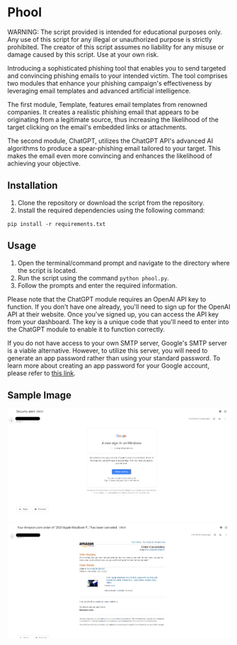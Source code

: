 # Phool 

WARNING: The script provided is intended for educational purposes only. Any use of this script for any illegal or unauthorized purpose is strictly prohibited. The creator of this script assumes no liability for any misuse or damage caused by this script. Use at your own risk.

Introducing a sophisticated phishing tool that enables you to send targeted and convincing phishing emails to your intended victim. The tool comprises two modules that enhance your phishing campaign's effectiveness by leveraging email templates and advanced artificial intelligence.

The first module, Template, features email templates from renowned companies. It creates a realistic phishing email that appears to be originating from a legitimate source, thus increasing the likelihood of the target clicking on the email's embedded links or attachments.

The second module, ChatGPT, utilizes the ChatGPT API's advanced AI algorithms to produce a spear-phishing email tailored to your target. This makes the email even more convincing and enhances the likelihood of achieving your objective.

## Installation

1. Clone the repository or download the script from the repository.
2. Install the required dependencies using the following command:
```
pip install -r requirements.txt

```
 
## Usage

1. Open the terminal/command prompt and navigate to the directory where the script is located.
2. Run the script using the command `python phool.py`.
3. Follow the prompts and enter the required information.
 
Please note that the ChatGPT module requires an OpenAI API key to function. If you don't have one already, you'll need to sign up for the OpenAI API at their website. Once you've signed up, you can access the API key from your dashboard. The key is a unique code that you'll need to enter into the ChatGPT module to enable it to function correctly.

If you do not have access to your own SMTP server, Google's SMTP server is a viable alternative. However, to utilize this server, you will need to generate an app password rather than using your standard password. To learn more about creating an app password for your Google account, please refer to [this link](https://support.google.com/accounts/answer/185833#zippy=%2Cwhy-you-may-need-an-app-password%2Capp-passwords-revoked-after-password-change%2Cforgot-your-app-password).

## Sample Image

![Google Alert](images/google-alert.png)
![Amazon Cancellation](images/amazon-cancellation.png)
